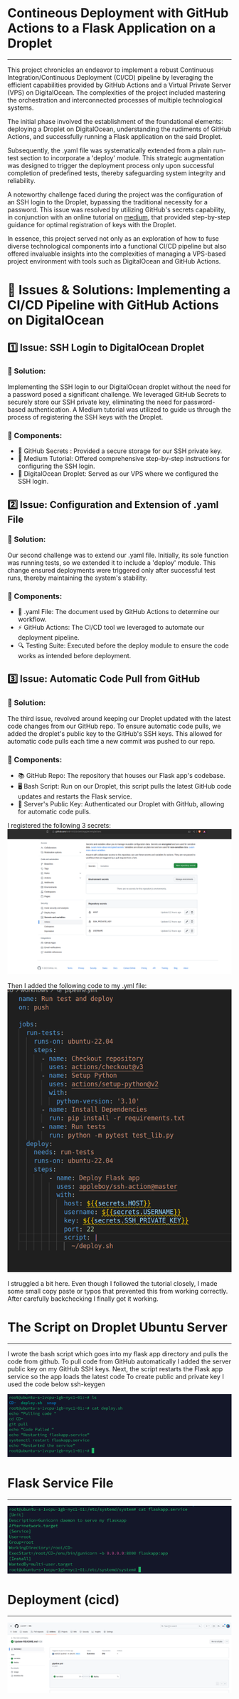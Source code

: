 # Contineous Deployment with GitHub Actions to a Flask Application on a Droplet
---

This project chronicles an endeavor to implement a robust Continuous Integration/Continuous Deployment (CI/CD) pipeline by leveraging the efficient capabilities provided by GitHub Actions and a Virtual Private Server (VPS) on DigitalOcean. The complexities of the project included mastering the orchestration and interconnected processes of multiple technological systems.

The initial phase involved the establishment of the foundational elements: deploying a Droplet on DigitalOcean, understanding the rudiments of GitHub Actions, and successfully running a Flask application on the said Droplet.

Subsequently, the .yaml file was systematically extended from a plain run-test section to incorporate a 'deploy' module. This strategic augmentation was designed to trigger the deployment process only upon successful completion of predefined tests, thereby safeguarding system integrity and reliability.

A noteworthy challenge faced during the project was the configuration of an SSH login to the Droplet, bypassing the traditional necessity for a password. This issue was resolved by utilizing GitHub's secrets capability, in conjunction with an online tutorial on [medium](https://medium.com/swlh/how-to-deploy-your-application-to-digital-ocean-using-github-actions-and-save-up-on-ci-cd-costs-74b7315facc2), that provided step-by-step guidance for optimal registration of keys with the Droplet.

In essence, this project served not only as an exploration of how to fuse diverse technological components into a functional CI/CD pipeline but also offered invaluable insights into the complexities of managing a VPS-based project environment with tools such as DigitalOcean and GitHub Actions.

# 🎯 Issues & Solutions: Implementing a CI/CD Pipeline with GitHub Actions on DigitalOcean

## 1️⃣ Issue: SSH Login to DigitalOcean Droplet 

### 🔐 Solution: 

Implementing the SSH login to our DigitalOcean droplet without the need for a password posed a significant challenge. We leveraged GitHub Secrets to securely store our SSH private key, eliminating the need for password-based authentication. A Medium tutorial was utilized to guide us through the process of registering the SSH keys with the Droplet.

### 🔧 Components: 

   - 🔑 GitHub Secrets : Provided a secure storage for our SSH private key.
   - 📒 Medium Tutorial: Offered comprehensive step-by-step instructions for configuring the SSH login.
   - 🌊 DigitalOcean Droplet: Served as our VPS where we configured the SSH login.

## 2️⃣ Issue: Configuration and Extension of .yaml File 

### 🔐 Solution: 

Our second challenge was to extend our .yaml file. Initially, its sole function was running tests, so we extended it to include a 'deploy' module. This change ensured deployments were triggered only after successful test runs, thereby maintaining the system's stability.

### 🔧 Components:

   - 📑 .yaml File: The document used by GitHub Actions to determine our workflow.
   - ⚡ GitHub Actions: The CI/CD tool we leveraged to automate our deployment pipeline.
   - 🔍 Testing Suite: Executed before the deploy module to ensure the code works as intended before deployment.

## 3️⃣ Issue: Automatic Code Pull from GitHub

### 🔐 Solution: 

The third issue, revolved around keeping our Droplet updated with the latest code changes from our GitHub repo. To ensure automatic code pulls, we added the droplet's public key to the GitHub's SSH keys. This allowed for automatic code pulls each time a new commit was pushed to our repo.

### 🔧 Components: 

   - 📚 GitHub Repo: The repository that houses our Flask app's codebase.
   - 🖥️ Bash Script: Run on our Droplet, this script pulls the latest GitHub code updates and restarts the Flask service.
   - 🔐 Server's Public Key: Authenticated our Droplet with GitHub, allowing for automatic code pulls.

I registered the following 3 secrets:
![](/Images/secrets.png?raw=true)

Then I added the following code to my .yml file:
![](/Images/yml.png?raw=true)

I struggled a bit here. Even though I followed the tutorial closely, I made some small copy paste or typos that prevented this from working correctly. After carefully backchecking I finally got it working. 


# The Script on Droplet Ubuntu Server
---
I wrote the bash script which goes into my flask app directory and pulls the code from github. To pull code from GitHub automatically I added the server public key on my GitHub SSH keys. Next, the script restarts the Flask app service so the app loads the latest code
To create public and private key I used the code below
ssh-keygen 

![](/Images/script.png?raw=true)

# Flask Service File
---

![](/Images/service.png?raw=true)



# Deployment (cicd)
---
![](/Images/cicd.png?raw=true)
